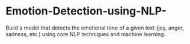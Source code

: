 # Emotion-Detection-using-NLP-
Build a model that detects the emotional tone of a given text (joy, anger, sadness, etc.) using core NLP techniques and machine learning.
